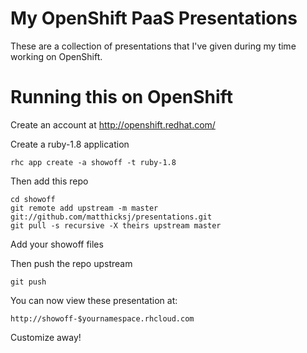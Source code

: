 My OpenShift PaaS Presentations
==================================

These are a collection of presentations that
I've given during my time working on OpenShift.

Running this on OpenShift
==================================

Create an account at http://openshift.redhat.com/

Create a ruby-1.8 application

    rhc app create -a showoff -t ruby-1.8

Then add this repo

    cd showoff 
    git remote add upstream -m master git://github.com/matthicksj/presentations.git
    git pull -s recursive -X theirs upstream master

Add your showoff files
    
Then push the repo upstream

    git push

You can now view these presentation at:

    http://showoff-$yournamespace.rhcloud.com

Customize away!
